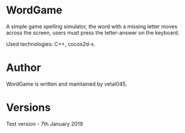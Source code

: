 # WordGame

A simple game spelling simulator, the word with a missing letter moves across the screen, users must press the letter-answer on the keyboard.

Used technologies: C++, cocos2d-x.

# Author

WordGame is written and maintained by vetal045.


# Versions

Test version - 7th January 2019


